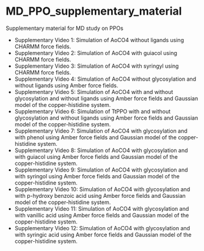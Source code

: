 # MD_PPO_supplementary_material
Supplementary material for MD study on PPOs

- Supplementary Video 1: Simulation of AoCO4 without ligands using CHARMM force fields.
- Supplementary Video 2: Simulation of AoCO4 with guiacol using CHARMM force fields.
- Supplementary Video 3: Simulation of AoCO4 with syringyl using CHARMM force fields.
- Supplementary Video 4: Simulation of AoCO4 without glycosylation and without ligands using Amber force fields.
- Supplementary Video 5: Simulation of AoCO4 with and without glycosylation and without ligands using Amber force fields and Gaussian model of the copper-histidine system.
- Supplementary Video 6: Simulation of TtPPO with and without glycosylation and without ligands using Amber force fields and Gaussian model of the copper-histidine system.
- Supplementary Video 7: Simulation of AoCO4 with glycosylation and with phenol using Amber force fields and Gaussian model of the copper-histidine system.
- Supplementary Video 8: Simulation of AoCO4 with glycosylation and with guiacol using Amber force fields and Gaussian model of the copper-histidine system.
- Supplementary Video 9: Simulation of AoCO4 with glycosylation and with syringol using Amber force fields and Gaussian model of the copper-histidine system.
- Supplementary Video 10: Simulation of AoCO4 with glycosylation and with p-hydroxy benzoic acid using Amber force fields and Gaussian model of the copper-histidine system.
- Supplementary Video 11: Simulation of AoCO4 with glycosylation and with vanillic acid using Amber force fields and Gaussian model of the copper-histidine system.
- Supplementary Video 12: Simulation of AoCO4 with glycosylation and with syringic acid using Amber force fields and Gaussian model of the copper-histidine system.
